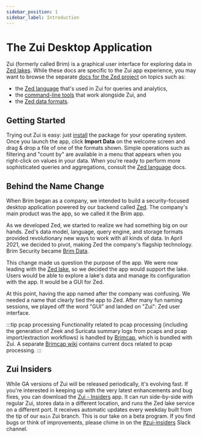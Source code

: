 ```yaml
---
sidebar_position: 1
sidebar_label: Introduction
---
```


# The Zui Desktop Application

Zui (formerly called Brim) is a graphical user interface for exploring data in
[Zed lakes](https://zed.brimdata.io/docs/commands/zed). While these docs are
specific to the Zui app experience, you may want to browse the separate
[docs for the Zed project](https://zed.brimdata.io/docs) on topics such as:

* the [Zed language](https://zed.brimdata.io/docs/language) that's used in Zui for queries and analytics,
* the [command-line tools](https://zed.brimdata.io/docs/commands) that work alongside Zui, and
* the [Zed data formats](https://zed.brimdata.io/docs/formats).

## Getting Started

Trying out Zui is easy: just [install](./Installation.md) the package for
your operating system. Once you launch the app, click **Import Data**
on the welcome screen and drag & drop a file of one of the formats
shown. Simple operations such as filtering and "count by" are available in a
menu that appears when you right-click on values in your data. When you're ready
to perform more sophisticated queries and aggregations, consult the
[Zed language](https://zed.brimdata.io/docs/language) docs.

## Behind the Name Change

When Brim began as a company, we intended to build a security-focused desktop
application powered by our backend called [Zed](https://zed.brimdata.io/). The
company's main product was the app, so we called it the Brim app.

As we developed Zed, we started to realize we had something big on our hands.
Zed's data model, language, query engine, and storage formats provided
revolutionary new ways to work with all kinds of data. In April 2021, we
decided to pivot, making Zed the company's flagship technology. Brim Security
became [Brim Data](https://www.brimdata.io/).

This change made us question the purpose of the app. We were now leading with
the [Zed lake](https://zed.brimdata.io/docs/commands/zed), so we decided
the app would support the lake. Users would be able to explore a lake's data
and manage its configuration with the app. It would be a GUI for Zed.

At this point, having the app named after the company was confusing. We needed
a name that clearly tied the app to Zed. After many fun naming sessions, we
played off the word "GUI" and landed on "Zui": Zed user interface.

:::tip pcap processing
Functionality related to pcap processing (including the generation of Zeek and
Suricata summary logs from pcaps and pcap import/extraction workflows) is
handled by [Brimcap](https://github.com/brimdata/brimcap), which is bundled
with Zui. A separate [Brimcap wiki](https://github.com/brimdata/brimcap/wiki)
contains current docs related to pcap processing.
:::

## Zui Insiders

While GA versions of Zui will be released periodically, it's evolving fast.
If you're interested in keeping up with the very latest enhancements and bug
fixes, you can download the
[Zui - Insiders](https://github.com/brimdata/zui-insiders) app. It can run
side-by-side with regular Zui, stores data in a different location, and runs
the Zed lake service on a different port. It receives automatic updates every
weekday built from the tip of our `main` Zui branch. This is our take on a beta
program. If you find bugs or think of improvements, please chime in on the
[#zui-insiders](https://brimdata.slack.com/archives/C03MW6XT7HC) Slack channel.
